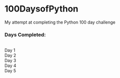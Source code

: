# 100DaysofPython
My attempt at completing the Python 100 day challenge

<h3>Days Completed:</h3>
<br />Day 1
<br />Day 2
<br />Day 3
<br />Day 4
<br />Day 5
